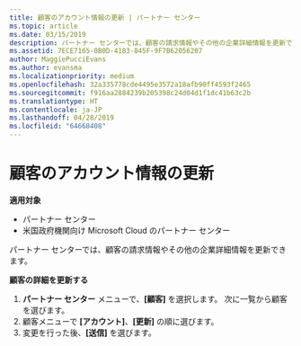 ```yaml
---
title: 顧客のアカウント情報の更新 | パートナー センター
ms.topic: article
ms.date: 03/15/2019
description: パートナー センターでは、顧客の請求情報やその他の企業詳細情報を更新できます。
ms.assetid: 7ECE7165-0B0D-4183-845F-9F7B62056207
author: MaggiePucciEvans
ms.author: evansma
ms.localizationpriority: medium
ms.openlocfilehash: 32a335778cde4495e3572a18afb90ff4593f2465
ms.sourcegitcommit: f916aa2884239b205398c24d04d1f1dc41b63c2b
ms.translationtype: HT
ms.contentlocale: ja-JP
ms.lasthandoff: 04/28/2019
ms.locfileid: "64668408"
---
```

# <a name="update-customer-account-info"></a>顧客のアカウント情報の更新

**適用対象**

-  パートナー センター
-  米国政府機関向け Microsoft Cloud のパートナー センター


パートナー センターでは、顧客の請求情報やその他の企業詳細情報を更新できます。

**顧客の詳細を更新する**

1.  **パートナー センター** メニューで、**[顧客]** を選択します。 次に一覧から顧客を選びます。
2.  顧客メニューで **[アカウント]**、**[更新]** の順に選びます。
3.  変更を行った後、**[送信]** を選びます。

 

 



